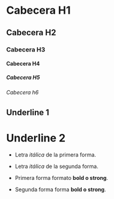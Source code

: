 # Cabecera H1
## Cabecera H2
### Cabecera H3
#### Cabecera H4
##### Cabecera H5
###### Cabecera h6

Underline 1
---
Underline 2
===

- Letra *itálica* de la primera forma.
- Letra _itálica_ de la segunda forma.

- Primera forma formato **bold o strong**.
- Segunda forma forma __bold o strong__.